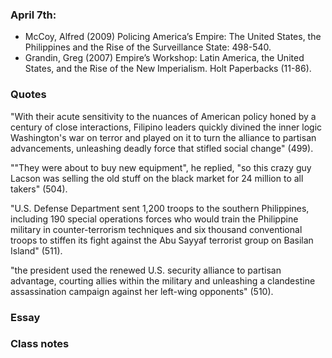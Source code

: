 ### April 7th:

- McCoy, Alfred (2009) Policing America’s Empire: The United States, the Philippines and the Rise of the Surveillance State: 498-540.
- Grandin, Greg (2007) Empire’s Workshop: Latin America, the United States, and the Rise of the New Imperialism. Holt Paperbacks (11-86).

### Quotes

"With their acute sensitivity to the nuances of American policy honed by a century of close interactions, Filipino leaders quickly divined the inner logic Washington's war on terror and played on it to turn the alliance to partisan advancements, unleashing deadly force that stifled social change" (499).

""They were about to buy new equipment", he replied, "so this crazy guy Lacson was selling the old stuff on the black market for 24 million to all takers" (504).

"U.S. Defense Department sent 1,200 troops to the southern Philippines, including 190 special operations forces who would train the Philippine military in counter-terrorism techniques and six thousand conventional troops to stiffen its fight against the Abu Sayyaf terrorist group on Basilan Island" (511).


"the president used the renewed U.S. security alliance to partisan advantage, courting allies within the military and unleashing a clandestine assassination campaign against her left-wing opponents" (510).

### Essay

### Class notes
